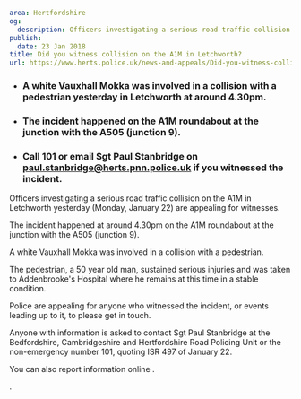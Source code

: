 ```yaml
area: Hertfordshire
og:
  description: Officers investigating a serious road traffic collision on the A1M in Letchworth yesterday (Monday, January 22) are appealing for witnesses.
publish:
  date: 23 Jan 2018
title: Did you witness collision on the A1M in Letchworth?
url: https://www.herts.police.uk/news-and-appeals/Did-you-witness-collision-on-the-A1M-in-Letchworth-1502G
```

* ### A white Vauxhall Mokka was involved in a collision with a pedestrian yesterday in Letchworth at around 4.30pm.

 * ### The incident happened on the A1M roundabout at the junction with the A505 (junction 9).

 * ### Call 101 or email Sgt Paul Stanbridge on paul.stanbridge@herts.pnn.police.uk if you witnessed the incident.

Officers investigating a serious road traffic collision on the A1M in Letchworth yesterday (Monday, January 22) are appealing for witnesses.

The incident happened at around 4.30pm on the A1M roundabout at the junction with the A505 (junction 9).

A white Vauxhall Mokka was involved in a collision with a pedestrian.

The pedestrian, a 50 year old man, sustained serious injuries and was taken to Addenbrooke's Hospital where he remains at this time in a stable condition.

Police are appealing for anyone who witnessed the incident, or events leading up to it, to please get in touch.

Anyone with information is asked to contact Sgt Paul Stanbridge at the Bedfordshire, Cambridgeshire and Hertfordshire Road Policing Unit or the non-emergency number 101, quoting ISR 497 of January 22.

You can also report information online .

 .
